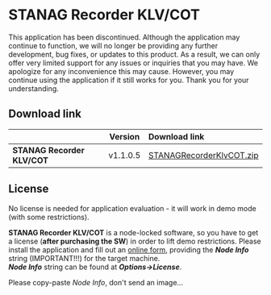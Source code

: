 # STANAG Recorder KLV/COT

This application has been discontinued. Although the application may continue to function, we will no longer be providing any further development, bug fixes, or updates to this product. As a result, we can only offer very limited support for any issues or inquiries that you may have. We apologize for any inconvenience this may cause. However, you may continue using the application if it still works for you. Thank you for your understanding.

## Download link

|          | Version             | Download link                                                           | 
|:---------|:-------------------:|:------------------------------------------------------------------------|
| **STANAG Recorder KLV/COT** |  v1.1.0.5 | [STANAGRecorderKlvCOT.zip](https://github.com/impleotv/stanagrecorder-klv-cot-release/releases/latest/download/SetupStanagRecorderKlvCot.zip)| 


## License

No license is needed for application evaluation - it will work in demo mode (with some restrictions). 

**STANAG Recorder KLV/COT** is a node-locked software, so you have to get a license (**after purchasing the SW**) in order to lift demo restrictions. Please install the application and fill out an [online form](https://docs.google.com/forms/d/e/1FAIpQLSd_XW6bDsFce1G1cpds4gMQNlwNax0CvkWzcMbscxZ5rLaIbA/viewform), providing the ***Node Info*** string (IMPORTANT!!!) for the target machine.  
***Node Info*** string can be found at ***Options->License***.

Please copy-paste *Node Info*, don't send an image...
